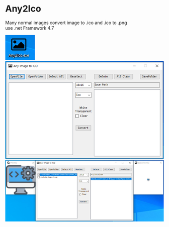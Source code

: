# Any2Ico   
Many normal images convert image to .ico  and .ico to .png   
use .net Framework 4.7    

![Picture](https://github.com/KoreaFireDog/Any2Ico/blob/master/icon.PNG)
![Picture](https://github.com/KoreaFireDog/Any2Ico/blob/master/mainwindow.PNG)
![Picture](https://github.com/KoreaFireDog/Any2Ico/blob/master/preview.PNG)
